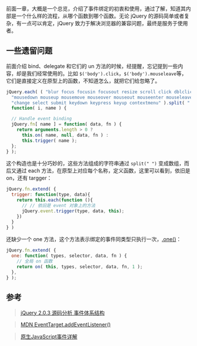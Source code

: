 前面一章，大概是一个总览，介绍了事件绑定的初衷和使用，通过了解，知道其内部是一个什么样的流程，从哪个函数到哪个函数。无论 jQuery 的源码简单或者复杂，有一点可以肯定，jQuery 致力于解决浏览器的兼容问题，最终是服务于使用者。

## 一些遗留问题

前面介绍 bind、delegate 和它们的 un 方法的时候，经提醒，忘记提到一些内容，却是我们经常使用的。比如 `$('body').click`，`$('body').mouseleave`等，它们是直接定义在原型上的函数，不知道怎么，就把它们给忽略了。

```javascript
jQuery.each( ( "blur focus focusin focusout resize scroll click dblclick " +
  "mousedown mouseup mousemove mouseover mouseout mouseenter mouseleave " +
  "change select submit keydown keypress keyup contextmenu" ).split( " " ),
  function( i, name ) {

  // Handle event binding
  jQuery.fn[ name ] = function( data, fn ) {
    return arguments.length > 0 ?
      this.on( name, null, data, fn ) :
      this.trigger( name );
  };
} );
```

这个构造也是十分巧妙的，这些方法组成的字符串通过 `split(" ")` 变成数组，而后又通过 each 方法，在原型上对应每个名称，定义函数，这里可以看到，依旧是 on，还有 targger：

```javascript
jQuery.fn.extend( {
  trigger: function(type, data){
    return this.each(function (){
      // // 依旧是 event 对象上的方法
      jQuery.event.trigger(type, data, this);
    })
  }
} )
```

还缺少一个 one 方法，这个方法表示绑定的事件同类型只执行一次，[.one()](http://www.css88.com/jqapi-1.9/one/)：

```javascript
jQuery.fn.extend( {
  one: function( types, selector, data, fn ) {
    // 全局 on 函数
    return on( this, types, selector, data, fn, 1 );
  },
} );
```

## 参考

>[jQuery 2.0.3 源码分析 事件体系结构](http://www.cnblogs.com/aaronjs/p/3441320.html)

>[MDN EventTarget.addEventListener()](https://developer.mozilla.org/zh-CN/docs/Web/API/EventTarget/addEventListener)

>[原生JavaScript事件详解](http://www.cnblogs.com/iyangyuan/p/4190773.html)